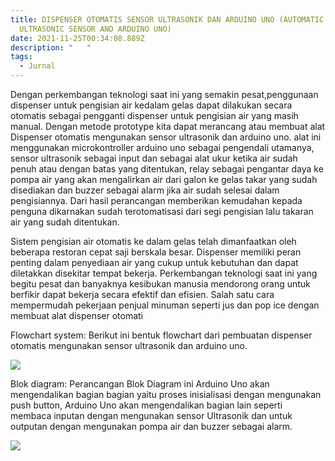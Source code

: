 ```yaml
---
title: DISPENSER OTOMATIS SENSOR ULTRASONIK DAN ARDUINO UNO (AUTOMATIC DISPENSER
  ULTRASONIC SENSOR AND ARDUINO UNO)
date: 2021-11-25T00:34:08.889Z
description: "   "
tags:
  - Jurnal
---
```

Dengan perkembangan teknologi saat ini yang semakin pesat,penggunaan dispenser untuk pengisian air kedalam gelas dapat dilakukan secara otomatis sebagai pengganti dispenser untuk pengisian air yang masih manual. Dengan   metode   prototype   kita   dapat   merancang   atau   membuat   alat   Dispenser   otomatis mengunakan sensor ultrasonik dan arduino uno. alat ini menggunakan microkontroller arduino uno sebagai pengendali  utamanya,  sensor  ultrasonik  sebagai  input  dan sebagai  alat  ukur  ketika  air  sudah  penuh  atau dengan batas yang ditentukan, relay sebagai pengantar daya ke pompa air yang akan mengalirkan air dari galon  ke  gelas  takar  yang  sudah  disediakan  dan  buzzer  sebagai alarm jika air sudah  selesai dalam pengisiannya. Dari hasil  perancangan  memberikan  kemudahan kepada penguna dikarnakan sudah terotomatisasi dari segi pengisian lalu takaran air yang sudah ditentukan. 


Sistem  pengisian  air  otomatis  ke dalam   gelas   telah   dimanfaatkan   oleh beberapa   restoran   cepat   saji   berskala besar. Dispenser memiliki peran penting dalam penyediaan air yang cukup untuk kebutuhan dan dapat diletakkan disekitar tempat bekerja.    Perkembangan teknologi saat ini yang begitu pesat dan banyaknya kesibukan manusia mendorong  orang  untuk  berfikir  dapat bekerja secara efektif dan  efisien. Salah satu    cara    mempermudah    pekerjaan penjual minuman seperti jus dan pop ice dengan membuat alat dispenser otomati

Flowchart system:
Berikut  ini  bentuk  flowchart dari pembuatan dispenser otomatis mengunakan  sensor  ultrasonik  dan arduino uno. 

![](https://i.pinimg.com/originals/0a/37/e5/0a37e590fe12fba47e6db79c7dca5011.jpg)

 
Blok diagram:
Perancangan    Blok    Diagram    ini  Arduino    Uno akan    mengendalikan bagian  bagian  yaitu  proses inisialisasi dengan mengunakan push button, Arduino Uno akan mengendalikan bagian lain seperti membaca inputan dengan mengunakan sensor Ultrasonik dan untuk outputan dengan mengunakan pompa air dan buzzer sebagai alarm.

![](https://i.pinimg.com/originals/5d/fe/a5/5dfea548ce49f8b187054f1dab7b6b1b.jpg)